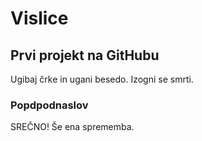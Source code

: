 # Vislice
## Prvi projekt na GitHubu
Ugibaj črke in ugani besedo.
Izogni se smrti.

### Popdpodnaslov

SREČNO!
Še ena sprememba.

